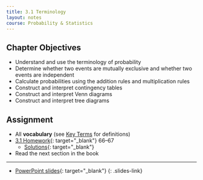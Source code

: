 ```yaml
---
title: 3.1 Terminology
layout: notes
course: Probability & Statistics
---
```


## Chapter Objectives

- Understand and use the terminology of probability
- Determine whether two events are mutually exclusive and whether two events are independent
- Calculate probabilities using the addition rules and multiplication rules
- Construct and interpret contingency tables
- Construct and interpret Venn diagrams
- Construct and interpret tree diagrams

## Assignment

- All **vocabulary** (see [Key Terms](https://openstax.org/books/statistics/pages/3-key-terms) for definitions)
- [3.1 Homework](https://openstax.org/books/statistics/pages/3-homework#fs-idm3746928){: target="_blank"} 66–67
  - [Solutions](https://manville.instructure.com/courses/5660/files?preview=780645){: target="_blank"}
- Read the next section in the book

---

- [PowerPoint slides](https://1drv.ms/p/c/c4097c61e06a2b97/Ec1FuLGvWFROowR3mhK_AroBn8dt3Tt3Xjn7M7sWlE-fgQ?e=bxM9nE){: target="_blank"}
{: .slides-link}
